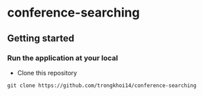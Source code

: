 # conference-searching



## Getting started
### Run the application at your local
- Clone this repository
```
git clone https://github.com/trongkhoi14/conference-searching
```